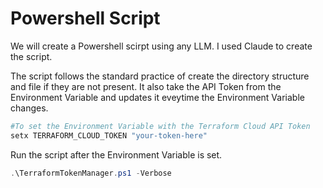 # Powershell Script

We will create a Powershell scirpt using any LLM. I used Claude to create the script.

The script follows the standard practice of create the directory structure and file if they are not present. It also take the API Token from the Environment Variable and updates it eveytime the Environment Variable changes.

```powershell
#To set the Environment Variable with the Terraform Cloud API Token
setx TERRAFORM_CLOUD_TOKEN "your-token-here"
```

Run the script after the Environment Variable is set.

```powershell
.\TerraformTokenManager.ps1 -Verbose
```